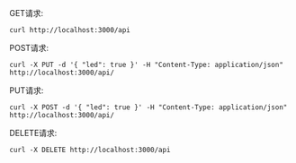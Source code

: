 
GET请求:

```
curl http://localhost:3000/api
```

POST请求:

```
curl -X PUT -d '{ "led": true }' -H "Content-Type: application/json" http://localhost:3000/api/
```

PUT请求:

```
curl -X POST -d '{ "led": true }' -H "Content-Type: application/json" http://localhost:3000/api/
```

DELETE请求:

```
curl -X DELETE http://localhost:3000/api
```
